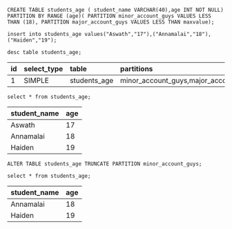 ```syntax
CREATE TABLE students_age ( student_name VARCHAR(40),age INT NOT NULL)  PARTITION BY RANGE (age)( PARTITION minor_account_guys VALUES LESS THAN (18), PARTITION major_account_guys VALUES LESS THAN maxvalue);
```

```syntax
insert into students_age values("Aswath","17"),("Annamalai","18"),("Haiden","19");
```

```syntax
desc table students_age;
```

| id  | select_type | table        | partitions                            | type | possible_keys | key  | key_len | ref  | rows | filtered | Extra |
| :-- | :---------- | :----------- | :------------------------------------ | :--- | :------------ | :--- | :------ | :--- | :--- | :------- | :---- |
| 1   | SIMPLE      | students_age | minor_account_guys,major_account_guys | ALL  | NULL          | NULL | NULL    | NULL | 3    | 100.00   | NULL  |

```syntax
select * from students_age;
```

| student_name | age |
| :----------- | :-- |
| Aswath       | 17  |
| Annamalai    | 18  |
| Haiden       | 19  |

```syntax
ALTER TABLE students_age TRUNCATE PARTITION minor_account_guys;
```

```syntax
select * from students_age;
```

| student_name | age |
| :----------- | :-- |
| Annamalai    | 18  |
| Haiden       | 19  |
